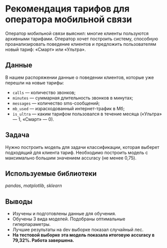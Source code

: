 # Рекомендация тарифов для оператора мобильной связи
Оператор мобильной связи выяснил: многие клиенты пользуются архивными тарифами. Оператор хочет построить систему, способную проанализировать поведение клиентов и предложить пользователям новый тариф: «Смарт» или «Ультра».

## Данные
В нашем распоряжении данные о поведении клиентов, которые уже перешли на новые тарифы:
* `сalls` — количество звонков;
* `minutes` — суммарная длительность звонков в минутах;
* `messages` — количество sms-сообщений;
* `mb_used` — израсходованный интернет-трафик в Мб;
* `is_ultra` — каким тарифом пользовался в течение месяца («Ультра» — 1, «Смарт» — 0).

## Задача
Нужно построить модель для задачи классификации, которая выберет подходящий для клиента тариф.
Необходимо построить модель с максимально большим значением accuracy (не менее 0,75).

## Используемые библиотеки
*pandas*, *matplotlib*, *sklearn* 

## Выводы
* Изучены и подготовлены данные для обучения.
* Обучены 3 вида моделей. Подобраны оптимальные гиперпараметры.
* Лучшие результаты на dev выборке показал случайный лес.
* **На тестовой выборке эта модель показала итоговую accuracy в 79,32%. Работа завершена.**